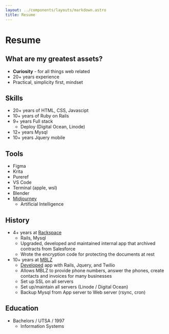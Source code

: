 ```yaml
---
layout: ../components/layouts/markdown.astro
title: Resume
---
```



# Resume

## What are my greatest assets?

- **Curiosity** - for all things web related
- 20+ years experience
- Practical, simplicity first, mindset

## Skills

- 20+ years of HTML, CSS, Javascipt
- 10+ years of Ruby on Rails
- 9+ years Full stack
  - Deploy (Digital Ocean, Linode)
- 12+ years Mysql
- 10+ years Jquery mobile


## Tools

- Figma
- Krita
- Pureref
- VS Code
- Terminal (apple, wsl)
- Blender
- [Midjourney](https://www.midjourney.com/app/users/4d6697d0-a99c-48eb-b3cb-60048b57bcce/)
  - Artificial Intelligence

## History

- 4+ years at [Rackspace](https://www.rackspace.com/)
  - Rails, Mysql
  - Upgraded, developed and maintained internal app that archived contracts from Salesforce
  - Wrote the encryption code for protecting the documents at rest
- 10+ years at [MBLZ](https://mblz.com/)
  - [Developed](https://mblz.com/content/mblz/features/) app with Rails, Jquery, and Twilio
  - Allows MBLZ to provide phone numbers, answer the phones, create contacts and invoices for many businesses
  - Set up SSL on all servers
  - Set up/maintain all servers (Linode / Digital Ocean)
  - Backup Mysql from App server to Web server (rsync, cron)

## Education

- Bachelors / UTSA / 1997
  - Information Systems